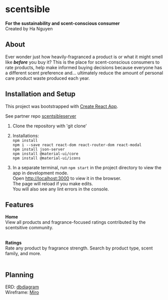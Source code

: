 # scentsible
**For the sustainability and scent-conscious consumer** <br/>
Created by Ha Nguyen <br/>

## About
Ever wonder just how heavily-fragranced a product is or what it might smell like ***before*** you buy it? This is the place for scent-conscious consumers to rate products, help make informed buying decisions because everyone has a different scent preference and… ultimately reduce the amount of personal care product waste produced each year. 

## Installation and Setup
This project was bootstrapped with [Create React App](https://github.com/facebook/create-react-app).

See partner repo [scentsibleserver](https://github.com/justha/scentsibleserver)

1. Clone the repository with 'git clone' <br/>
1. Installations: <br/>
`npm install` <br />
`npm i --save react react-dom react-router-dom react-modal` <br />
`npm install json-server` <br />
`npm install @material-ui/core` <br />
`npm install @material-ui/icons` <br />

1. In a separate terminal, run `npm start` in the project directory to view the app in development mode.<br />
Open [http://localhost:3000](http://localhost:3000) to view it in the browser. <br />
The page will reload if you make edits. <br />
You will also see any lint errors in the console. <br />

## Features
**Home** <br/>
View all products and fragrance-focused ratings contributed by the scentsitive community. <br/><br/>

**Ratings** <br/>
Rate any product by fragrance strength. Search by product type, scent family, and more. <br/><br/>

## Planning
ERD: [dbdiagram](https://res.cloudinary.com/djxxamywv/image/upload/v1607700927/github/dbdiagram_scentsible_r0gnih.png) <br/>
Wireframe: [Miro](https://res.cloudinary.com/djxxamywv/image/upload/v1607649907/github/miro_scentsible_vispli.png) <br/>
